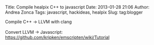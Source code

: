 Title: Compile healpix C++ to javascript
Date: 2013-01-28 21:06
Author: Andrea Zonca
Tags: javascript, hackideas, healpix
Slug: tag:blogger

<p>
 Compile C++ -&gt; LLVM with clang
 <br/>
 <br/>
 Convert LLVM -&gt; Javascript:
 <br/>
 <a href="https://github.com/kripken/emscripten/wiki/Tutorial">
  https://github.com/kripken/emscripten/wiki/Tutorial
 </a>
</p>